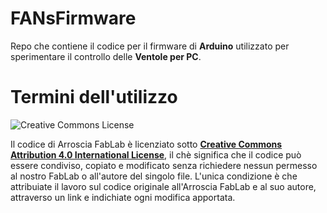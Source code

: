 # FANsFirmware
Repo che contiene il codice per il firmware di **Arduino** utilizzato per sperimentare il controllo delle **Ventole per PC**.

# Termini dell'utilizzo

![Creative Commons License](https://i.creativecommons.org/l/by/4.0/88x31.png)

Il codice di Arroscia FabLab è licenziato sotto **[Creative Commons Attribution 4.0 International License](https://creativecommons.org/licenses/by/4.0/ "Creative Commons License")**, il chè significa che il codice può essere condiviso, copiato e modificato senza richiedere nessun permesso al nostro FabLab o all'autore del singolo file. L'unica condizione è che attribuiate il lavoro sul codice originale all'Arroscia FabLab e al suo autore, attraverso un link e indichiate ogni modifica apportata.

